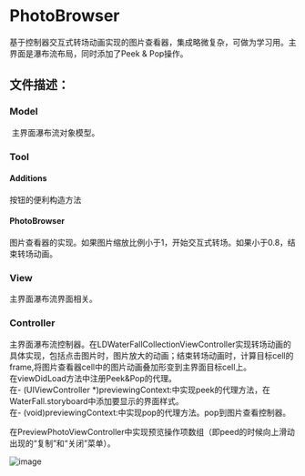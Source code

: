 # PhotoBrowser
基于控制器交互式转场动画实现的图片查看器，集成略微复杂，可做为学习用。主界面是瀑布流布局，同时添加了Peek & Pop操作。

## 文件描述：
### Model
  主界面瀑布流对象模型。
 
### Tool
#### Additions
 按钮的便利构造方法
#### PhotoBrowser
 图片查看器的实现。如果图片缩放比例小于1，开始交互式转场。如果小于0.8，结束转场动画。

### View
 主界面瀑布流界面相关。

### Controller
 主界面瀑布流控制器。在LDWaterFallCollectionViewController实现转场动画的具体实现，包括点击图片时，图片放大的动画；结束转场动画时，计算目标cell的frame,将图片查看器cell中的图片动画叠加形变到主界面目标cell上。  
 在viewDidLoad方法中注册Peek&Pop的代理。  
 在- (UIViewController *)previewingContext:中实现peek的代理方法，在WaterFall.storyboard中添加要显示的界面样式。  
 在- (void)previewingContext:中实现pop的代理方法。pop到图片查看控制器。  

在PreviewPhotoViewController中实现预览操作项数组（即peed的时候向上滑动出现的“复制”和“关闭”菜单）。

![image](https://github.com/HONG321/PhotoBrowser/blob/master/PhotoBrowser/PhotoBrowser/Screenshots/图片查看器.gif)
